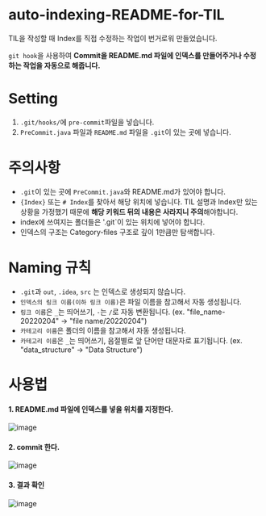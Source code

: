 # auto-indexing-README-for-TIL

TIL을 작성할 때 Index를 직접 수정하는 작업이 번거로워 만들었습니다.

`git hook`을 사용하여 **Commit을 README.md 파일에 인덱스를 만들어주거나 수정하는 작업을 자동으로 해줍니다.**

# Setting
1. `.git/hooks/`에 `pre-commit`파일을 넣습니다.
2. `PreCommit.java` 파일과 `README.md` 파일을 `.git`이 있는 곳에 넣습니다.

# 주의사항
- `.git`이 있는 곳에 `PreCommit.java`와 README.md가 있어야 합니다.
- `{Index}` 또는 `# Index`를 찾아서 해당 위치에 넣습니다. TIL 설명과 Index만 있는 상황을 가정했기 때문에 **해당 키워드 뒤의 내용은 사라지니 주의**해야합니다.
- index에 쓰여지는 폴더들은 '.git`이 있는 위치에 넣어야 합니다.
- 인덱스의 구조는 Category-files 구조로 깊이 1만큼만 탐색합니다.

# Naming 규칙
- `.git`과 `out`, `.idea`, `src` 는 인덱스로 생성되지 않습니다.
- `인덱스의 링크 이름(이하 링크 이름)`은 파일 이름을 참고해서 자동 생성됩니다.
- `링크 이름`은 `_`는 띄어쓰기, `-`는 `/`로 자동 변환됩니다. (ex. "file_name-20220204" -> "file name/20220204")
- `카테고리 이름`은 폴더의 이름을 참고해서 자동 생성됩니다.
- `카테고리 이름`은 `_`는 띄어쓰기, 음절별로 앞 단어만 대문자로 표기됩니다. (ex. "data_structure" -> "Data Structure")

# 사용법

#### 1. README.md 파일에 인덱스를 넣을 위치를 지정한다.

![image](https://user-images.githubusercontent.com/53790137/152467925-fb2536dd-3bc9-4481-b76f-92b76409416a.png)

#### 2. commit 한다.

![image](https://user-images.githubusercontent.com/53790137/152467233-0f14a9db-187a-4f33-b324-9d1204bcbc49.png)

#### 3. 결과 확인

![image](https://user-images.githubusercontent.com/53790137/152467784-f1c75fd5-cc39-42bd-ad75-9cc23919138b.png)

